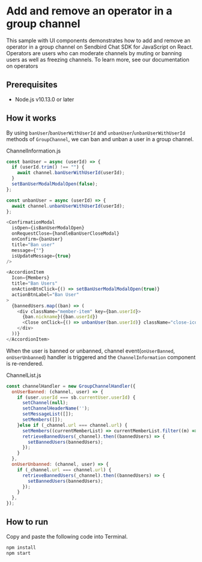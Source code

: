 # Add and remove an operator in a group channel

This sample with UI components demonstrates how to add and remove an operator in a group channel on Sendbird Chat SDK for JavaScript on React.
Operators are users who can moderate channels by muting or banning users as well as freezing channels. To learn more, see our documentation on operators

## Prerequisites

+ Node.js v10.13.0 or later

## How it works

By using `banUser`/`banUserWithUserId` and `unbanUser`/`unbanUserWithUserId` methods of `GroupChannel`, we can ban and unban a user in a group channel. 

ChannelInformation.js
```javascript
const banUser = async (userId) => {
  if (userId.trim() !== "") {
    await channel.banUserWithUserId(userId);
  }
  setBanUserModalModalOpen(false);
};

const unbanUser = async (userId) => {
  await channel.unbanUserWithUserId(userId);
};

<ConfirmationModal
  isOpen={isBanUserModalOpen}
  onRequestClose={handleBanUserCloseModal}
  onConfirm={banUser}
  title="Ban user"
  message={""}
  isUpdateMessage={true}
/>

<AccordionItem
  Icon={Members}
  title="Ban Users"
  onActionBtnClick={() => setBanUserModalModalOpen(true)}
  actionBtnLabel="Ban User"
>
  {bannedUsers.map((ban) => (
    <div className="member-item" key={ban.userId}>
      {ban.nickname}({ban.userId})
      <Close onClick={() => unbanUser(ban.userId)} className="close-icon"/>
    </div>
  ))}
</AccordionItem>
```

When the user is banned or unbanned, channel event(`onUserBanned`, `onUserUnbanned`) handler is triggered and the `ChannelInformation` component is re-rendered.

ChannelList.js
```javascript
const channelHandler = new GroupChannelHandler({
  onUserBanned: (channel, user) => {
    if (user.userId === sb.currentUser.userId) {
      setChannel(null);
      setChannelHeaderName('');
      setMessageList([]);
      setMembers([]);
    }else if (_channel.url === channel.url) {
      setMembers((currentMemberList) => currentMemberList.filter((m) => m.userId !== user.userId));
      retrieveBannedUsers(_channel).then((bannedUsers) => {
        setBannedUsers(bannedUsers);
      });
    }
  },
  onUserUnbanned: (channel, user) => {
    if (_channel.url === channel.url) {
      retrieveBannedUsers(_channel).then((bannedUsers) => {
        setBannedUsers(bannedUsers);
      });
    }
  },
});
```

## How to run
Copy and paste the following code into Terminal.

``` bash
npm install
npm start
```
